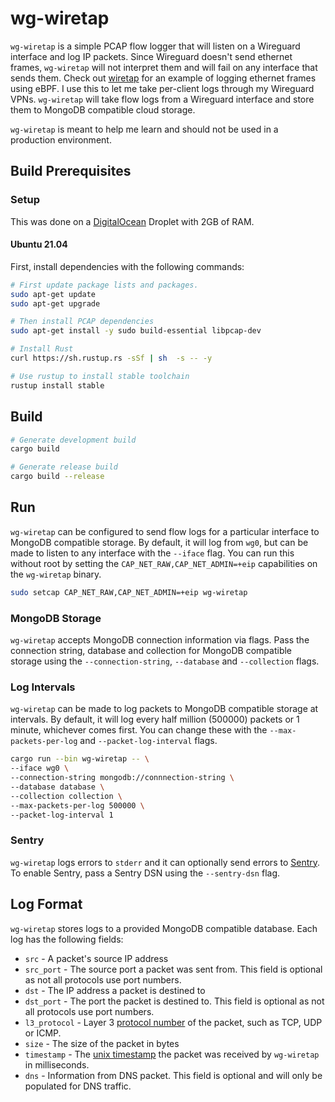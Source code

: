 # wg-wiretap
`wg-wiretap` is a simple PCAP flow logger that will listen on a Wireguard interface and log IP packets.
Since Wireguard doesn't send ethernet frames, `wg-wiretap` will not interpret them and will fail on any interface that sends them.
Check out [wiretap](https://github.com/JonCooperWorks/wiretap) for an example of logging ethernet frames using eBPF.
I use this to let me take per-client logs through my Wireguard VPNs.
`wg-wiretap` will take flow logs from a Wireguard interface and store them to MongoDB compatible cloud storage.

`wg-wiretap` is meant to help me learn and should not be used in a production environment.

## Build Prerequisites

### Setup
This was done on a [DigitalOcean](https://m.do.co/c/515db03705b4) Droplet with 2GB of RAM.

#### Ubuntu 21.04
First, install dependencies with the following commands:

```bash
# First update package lists and packages.
sudo apt-get update
sudo apt-get upgrade

# Then install PCAP dependencies
sudo apt-get install -y sudo build-essential libpcap-dev

# Install Rust
curl https://sh.rustup.rs -sSf | sh  -s -- -y

# Use rustup to install stable toolchain
rustup install stable
```

## Build
```bash
# Generate development build
cargo build

# Generate release build
cargo build --release
```

## Run
`wg-wiretap` can be configured to send flow logs for a particular interface to MongoDB compatible storage.
By default, it will log from `wg0`, but can be made to listen to any interface with the `--iface` flag.
You can run this without root by setting the `CAP_NET_RAW,CAP_NET_ADMIN=+eip` capabilities on the `wg-wiretap` binary.

```bash
sudo setcap CAP_NET_RAW,CAP_NET_ADMIN=+eip wg-wiretap
```

### MongoDB Storage
`wg-wiretap` accepts MongoDB connection information via flags.
Pass the connection string, database and collection for MongoDB compatible storage using the `--connection-string`, `--database` and `--collection` flags.

### Log Intervals
`wg-wiretap` can be made to log packets to MongoDB compatible storage at intervals.
By default, it will log every half million (500000) packets or 1 minute, whichever comes first.
You can change these with the `--max-packets-per-log` and `--packet-log-interval` flags.

```bash
cargo run --bin wg-wiretap -- \
--iface wg0 \
--connection-string mongodb://connnection-string \
--database database \
--collection collection \
--max-packets-per-log 500000 \
--packet-log-interval 1
```

### Sentry
`wg-wiretap` logs errors to `stderr` and it can optionally send errors to [Sentry](https://sentry.io).
To enable Sentry, pass a Sentry DSN using the `--sentry-dsn` flag.

## Log Format
`wg-wiretap` stores logs to a provided MongoDB compatible database.
Each log has the following fields:

- `src` - A packet's source IP address
- `src_port` - The source port a packet was sent from. This field is optional as not all protocols use port numbers.
- `dst` - The IP address a packet is destined to
- `dst_port` - The port the packet is destined to. This field is optional as not all protocols use port numbers.
- `l3_protocol` - Layer 3 [protocol number](https://en.wikipedia.org/wiki/List_of_IP_protocol_numbers) of the packet, such as TCP, UDP or ICMP. 
- `size` - The size of the packet in bytes
- `timestamp` - The [unix timestamp](https://en.wikipedia.org/wiki/Unix_time) the packet was received by `wg-wiretap` in milliseconds.
- `dns` - Information from DNS packet. This field is optional and will only be populated for DNS traffic.
